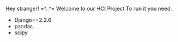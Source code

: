 Hey stranger! =^..^=
Welcome to our HCI Project
To run it you need:
- Django==2.2.6
- pandas
- scipy
